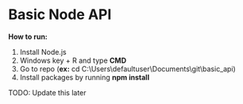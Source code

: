 # Basic Node API

**How to run:**

  1. Install Node.js
  2. Windows key + R and type **CMD**
  3. Go to repo (**ex:** cd C:\Users\defaultuser\Documents\git\basic_api)
  4. Install packages by running **npm install**

TODO: Update this later
